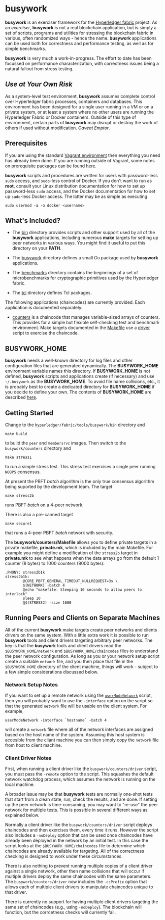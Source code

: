 # busywork

**busywork** is an exerciser framework for the
[Hyperledger fabric](https://github.com/hyperledger/fabric) project. As an
*exerciser*, **busywork** is not a real blockchain application, but is simply
a set of scripts, programs and utilities for stressing the blockchain fabric
in various, often randomized ways - hence the name. **busywork** applications
can be used both for correctness and performance testing, as well as for
simple benchmarks.

**busywork** is very much a work-in-progress. The effort to date has been
focussed on performance characterization, with correctness issues being a
natural fallout from stress testing.

## _**Use at Your Own Risk**_

As a system-level test environment, **busywork** assumes complete control over
Hyperledger fabric processes, containers and databases.  This environment has
been designed for a single user running in a VM or on a private system, or at
least a system where no other users are running the Hyperledger Fabric or
Docker containers. Outside of this type of environment, certain parts of
**busywork** may disrupt or destroy the work of others if used without
modification. _Caveat Emptor_.

## Prerequisites

If you are using the standard
[Vagrant environment](../../docs/dev-setup/devenv.md) then everything you need
has already been done. If you are running outside of Vagrant, some notes on
prerequisite packages can be found [here](prerequisites.md).

**busywork** scripts and procedures are written for users with password-less
`sudo` access, and `sudo`-less control of Docker. If you don't want to run as
**root**, consult your Linux distribution documentation for how to set up
password-less `sudo` access, and the Docker documentation for how to set up
`sudo`-less Docker access. The latter may be as simple as executing

    sudo usermod -a -G docker <username>
	

## What's Included?

* The [bin](bin/README.md) directory provides scripts and other support
used by all of the **busywork** applications, including numerous **make**
targets for setting up peer networks in various ways. You might find it useful
to put this directory on your **PATH**.

* The [busywork](busywork/README.md) directory defines a small Go package used
by **busywork** applications.

* The [benchmarks](benchmarks/README.md) directory contains the beginnings of
  a set of microbenchmarks for cryptographic primitives used by the
  Hyperledger fabric.

* The [tcl](tcl/README.md) directory defines Tcl packages.

The following applications (chaincodes) are currently provided. Each
application is documented separately.

* [counters](counters/README.md) is a chaincode that manages variable-sized
  arrays of counters. This provides for a simple but flexible self-checking
  test and benchmark environment. Make targets documented in the
  [Makefile](counters/Makefile) use a [driver](counters/driver) script to
  exercise the chaincode.

## BUSYWORK_HOME

**busywork** needs a well-known directory for log files and other
  configuration files that are generated dynamically. The **BUSYWORK_HOME**
  environment variable names this directory. If **BUSYWORK_HOME** is not
  defined, **busywork** scripts and applications create (if necessary) and use
  `~/.busywork` as the **BUSYWORK_HOME**. To avoid file name collisions, etc.,
  it is probably best to create a dedicated directory for **BUSYWORK_HOME** if
  you decide to define your own. The contents of **BUSYWORK_HOME** are
  described [here](bin/README.md#busywork-home).

## Getting Started

Change to the `hyperledger/fabric/tools/busywork/bin` directory and

    make build
	
to build the `peer` and `membersrvc` images. Then switch to the 
`busywork/counters` directory and 

    make stress1
	
to run a simple stress test. This stress test exercises a single peer
running `NOOPS` consensus.

At present the PBFT *batch* algorithm is the only true consensus algorithm
being suported by the development team. The target 

    make stress2b
	
runs PBFT *batch* on a 4-peer network. 

There is also a pre-canned target

    make secure1
	
that runs a 4-peer PBFT *batch* network with security.

The **busywork/counters/Makefile** allows you to define private targets in a
private makefile, **private.mk**, which is included by the main Makefile. For
example you might define a modification of the `stress2b` target in
**private.mk** to see what happens when the data arrays go from the default 1
counter (8 bytes) to 1000 counters (8000 bytes):

    .PHONY: stress2b1k
	stress2b1k:
            @CORE_PBFT_GENERAL_TIMEOUT_NULLREQUEST=3s \
            $(NETWORK) -batch 4
            @echo "makefile: Sleeping 10 seconds to allow peers to interlock"
			sleep 10
	        @$(STRESS2) -size 1000
	
## Running Peers and Clients on Separate Machines

All of the current **busywork** make targets create peer networks and clients
drivers on the same system. With a little extra work it is possible to run
**busywork** tools and client drivers targeting arbitrary peer networks. The
key is that the **busywork** tools and client drivers read the
[`$BUSYWORK_HOME/network`](bin/README.md#network) and
[`$BUSYWORK_HOME/chaincodes`](bin/README.md#chaincodes) files to understand
the peer network configuration.  As long as you or your network setup script
create a suitable `network` file, and you then place that file in the
`$BUSYWORK_HOME` directory of the client machine, things will work - subject
to a few simple considerations discussed below.

### Network Setup Notes

If you want to set up a remote network using the
[`userModeNetwork`](bin/userModeNetwork) script, then you will probably want
to use the `-interface` option on the script so that the generated `network`
file will be usable on the client system. For example,

    userModeNetwork -interface `hostname` -batch 4
	
will create a `network` file where all of the network interfaces are assigned
based on the host name of the system. Assuming this host system is accesible
from the cliant machine you can then simply copy the `network` file from
host to client machine.

### Client Driver Notes

First, when running a client driver like the `busywork/counters/driver` script,
you must pass the `-remote` option to the script. This squashes the default
network watchdog process, which assumes the network is running on the local
machine. 

A broader issue may be that **busywork** tests are normally one-shot tests
that start from a clean state, run, check the results, and are done. If
setting up the peer network is time-consuming, you may want to "re-use" the
peer network for multiple tests. This is possible in several different ways as
explained below.

Normally a client driver like the `busywork/counters/driver` script deploys
chaincodes and then exercises them, every time it runs. However the script
also includes a `-noDeploy` option that can be used once chaincodes have
already been deployed in the network by an initial test. In this case the
script looks at the `$BUSYWORK_HOME/chaincodes` file to determine which
chaincodes are already available for targeting. All of the correctness
checking is designed to work under these circumstances.

There is also nothing to prevent running multiple copies of a client driver
against a single network, other then name collisions that will occur if
multiple drivers deploy the same chaincodes with the same parameters. The 
`busywork/counters/driver` now includes the `-ccPrefix` option that allows
each of multiple client drivers to manipulate chaincodes unique to that
driver. 

There is currently no support for having multiple client drivers targeting the
same set of chaincodes (e.g., using `-noDeploy`). The blockchain will
function, but the corrcetness checks will currently fail.
